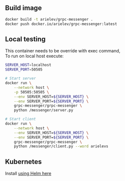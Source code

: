 
## Build image
```bash
docker build -t arielev/grpc-messenger .
docker push docker.io/arielev/grpc-messenger:latest
```


## Local testing
This container needs to be override with exec command,  
To run on local host execute:
```bash
SERVER_HOST=localhost
SERVER_PORT=50505

# Start server
docker run \
    --network host \
    -p 50505:50505 \
    --env SERVER_HOST=${SERVER_HOST} \
    --env SERVER_PORT=${SERVER_PORT} \
    grpc-messenger/grpc-messenger \
    python /messenger/server.py

# Start client
docker run \
    --network host \
    --env SERVER_HOST=${SERVER_HOST} \
    --env SERVER_PORT=${SERVER_PORT} \
    grpc-messenger/grpc-messenger \
    python /messenger/client.py --word arielevs
```

## Kubernetes
Install [using Helm here](https://github.com/ArieLevs/Kubernetes-Helm-Charts/tree/master/charts/envoy-grpc-test)
